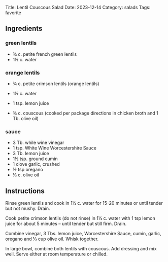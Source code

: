 Title: Lentil Couscous Salad
Date: 2023-12-14
Category: salads
Tags: favorite

## Ingredients

### green lentils

* ¾ c. petite french green lentils  
* 1½ c. water  

### orange lentils

* ¾ c. petite crimson lentils (orange lentils)  
* 1½ c. water  
* 1 tsp. lemon juice  

* ¾ c. couscous (cooked per package directions in chicken broth and 1 Tb. olive oil)

### sauce

* 3 Tb. while wine vinegar  
* 1 tsp. White Wine Worcestershire Sauce  
* 3 Tb. lemon juice  
* 1½ tsp. ground cumin  
* 1 clove garlic, crushed  
* ½ tsp oregano  
* ⅓ c. olive oil  

## Instructions

Rinse green lentils and cook in 1½ c. water for 15-20 minutes or until tender
but not mushy. Drain.

Cook petite crimson lentils (do not rinse) in 1½ c. water with 1 tsp lemon
juice for about 5 minutes – until tender but still firm.  Drain.

Combine vinegar, 3 Tbs. lemon juice, Worcestershire Sauce, cumin, garlic,
oregano and ⅓ cup olive oil.  Whisk together.

In large bowl, combine both lentils with couscous.  Add dressing and mix well.
Serve either at room temperature or chilled.